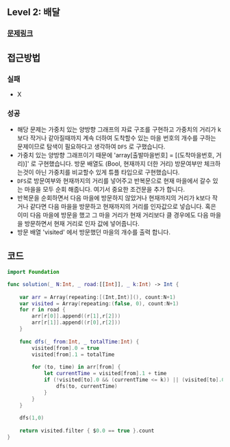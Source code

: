## Level 2: 배달

### [문제링크](https://school.programmers.co.kr/learn/courses/30/lessons/12978)  
 
## 접근방법

### 실패
- X
    
### 성공 
- 해당 문제는 가중치 있는 양방향 그래프의 자료 구조를 구현하고 가중치의 거리가 k보다 작거나 같아질때까지 계속 더하여 도착할수 있는 마을 번호의 개수를 구하는 문제이므로 탐색이 필요하다고 생각하여 ```DFS``` 로 구했습니다.
- 가중치 있는 양방향 그래프이기 때문에 'array[출발마을번호] = [(도착마을번호, 거리)]' 로 구현했습니다. 방문 배열도 (Bool, 현재까지 더한 거리) 방문여부만 체크하는것이 아닌 가중치를 비교할수 있게 튜플 타입으로 구현했습니다.
- ```DFS```로 방문여부와 현재까지의 거리를 넣어주고 반복문으로 현재 마을에서 갈수 있는 마을을 모두 순회 해줍니다. 여기서 중요한 조건문을 추가 합니다.
- 반복문을 순회하면서 다음 마을에 방문하지 않았거나 현재까지의 거리가 k보다 작거나 같다면 다음 마을을 방문하고 현재까지의 거리를 인자값으로 넣습니다. 혹은 이미 다음 마을에 방문을 했고 그 마을 거리가 현재 거리보다 클 경우에도 다음 마을을 방문하면서 현재 거리로 인자 값에 넣어줍니다.
- 방문 배열 'visited' 에서 방문했던 마을의 개수를 출력 합니다.

## 코드

```Swift
import Foundation

func solution(_ N:Int, _ road:[[Int]], _ k:Int) -> Int {
    
    var arr = Array(repeating:[(Int,Int)](), count:N+1)
    var visited = Array(repeating:(false, 0), count:N+1)
    for r in road {
        arr[r[0]].append((r[1],r[2]))
        arr[r[1]].append((r[0],r[2]))
    }
    
    func dfs(_ from:Int, _ totalTime:Int) {
        visited[from].0 = true 
        visited[from].1 = totalTime
        
        for (to, time) in arr[from] {
            let currentTime = visited[from].1 + time
            if (!visited[to].0 && (currentTime <= k)) || (visited[to].0 && (currentTime <= k) && (visited[to].1 > currentTime)) {
                dfs(to, currentTime)
            }
        }
    }
    
    dfs(1,0)
    
    return visited.filter { $0.0 == true }.count
}
```
